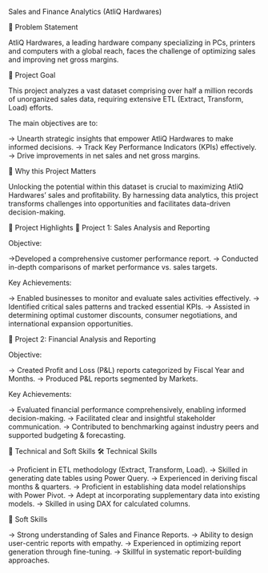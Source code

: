 Sales and Finance Analytics (AtliQ Hardwares)

🔹 Problem Statement

AtliQ Hardwares, a leading hardware company specializing in PCs, printers and computers with a global reach, faces the challenge of optimizing sales and improving net gross margins.

🔹 Project Goal

This project analyzes a vast dataset comprising over half a million records of unorganized sales data, requiring extensive ETL (Extract, Transform, Load) efforts.

The main objectives are to:

-> Unearth strategic insights that empower AtliQ Hardwares to make informed decisions.
-> Track Key Performance Indicators (KPIs) effectively.
-> Drive improvements in net sales and net gross margins.

🔹 Why this Project Matters

Unlocking the potential within this dataset is crucial to maximizing AtliQ Hardwares’ sales and profitability.
By harnessing data analytics, this project transforms challenges into opportunities and facilitates data-driven decision-making.

🔹 Project Highlights
📘 Project 1: Sales Analysis and Reporting

Objective:

->Developed a comprehensive customer performance report.
-> Conducted in-depth comparisons of market performance vs. sales targets.

Key Achievements:

-> Enabled businesses to monitor and evaluate sales activities effectively.
-> Identified critical sales patterns and tracked essential KPIs.
-> Assisted in determining optimal customer discounts, consumer negotiations, and international expansion opportunities.

📘 Project 2: Financial Analysis and Reporting

Objective:

-> Created Profit and Loss (P&L) reports categorized by Fiscal Year and Months.
-> Produced P&L reports segmented by Markets.

Key Achievements:

-> Evaluated financial performance comprehensively, enabling informed decision-making.
-> Facilitated clear and insightful stakeholder communication.
-> Contributed to benchmarking against industry peers and supported budgeting & forecasting.

🔹 Technical and Soft Skills
🛠 Technical Skills

-> Proficient in ETL methodology (Extract, Transform, Load).
-> Skilled in generating date tables using Power Query.
-> Experienced in deriving fiscal months & quarters.
-> Proficient in establishing data model relationships with Power Pivot.
-> Adept at incorporating supplementary data into existing models.
-> Skilled in using DAX for calculated columns.

🤝 Soft Skills

-> Strong understanding of Sales and Finance Reports.
-> Ability to design user-centric reports with empathy.
-> Experienced in optimizing report generation through fine-tuning.
-> Skillful in systematic report-building approaches.
